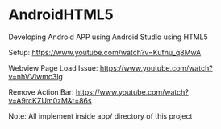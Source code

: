 # AndroidHTML5

Developing Android APP using Android Studio using HTML5 

Setup:
https://www.youtube.com/watch?v=Kufnu_q8MwA

Webview Page Load Issue:
https://www.youtube.com/watch?v=nhVViwmc3lg

Remove Action Bar:
https://www.youtube.com/watch?v=A9rcKZUm0zM&t=86s

Note: All implement inside app/ directory of this project
